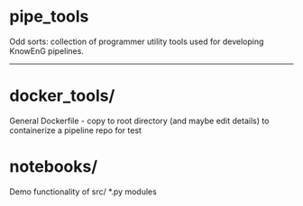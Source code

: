 # pipe_tools
Odd sorts: collection of programmer utility tools used for developing KnowEnG pipelines.

****
# docker_tools/
General Dockerfile - copy to root directory (and maybe edit details) to containerize a pipeline repo for test

# notebooks/
Demo functionality of src/  *.py modules
